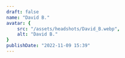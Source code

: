 ```yaml
---
draft: false
name: "David B."
avatar: {
    src: "/assets/headshots/David_B.webp",
    alt: "David B."
}
publishDate: "2022-11-09 15:39"
---
```

